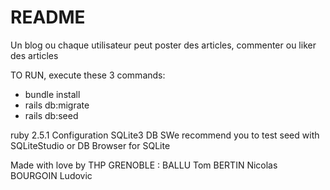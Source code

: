 # README

Un blog ou chaque utilisateur peut poster des articles, commenter ou liker des articles

TO RUN, execute these 3 commands:
* bundle install
* rails db:migrate
* rails db:seed


ruby 2.5.1
Configuration SQLite3 DB
SWe recommend you to test seed with SQLiteStudio or DB Browser for SQLite

Made with love by THP GRENOBLE :
BALLU Tom
BERTIN Nicolas
BOURGOIN Ludovic
